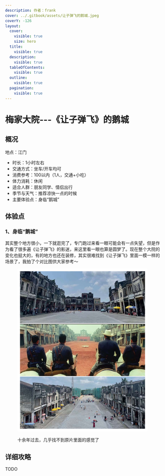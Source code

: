 ```yaml
---
description: 作者：frank
cover: ../.gitbook/assets/让子弹飞的鹅城.jpeg
coverY: -126
layout:
  cover:
    visible: true
    size: hero
  title:
    visible: true
  description:
    visible: true
  tableOfContents:
    visible: true
  outline:
    visible: true
  pagination:
    visible: true
---
```


# 梅家大院---《让子弹飞》的鹅城

## 概况

地点：江门

* 时长：1小时左右
* 交通方式：坐车/开车均可
* 消费参考：100以内（1人，交通+小吃）
* 体力消耗：休闲
* 适合人群：朋友同学、情侣出行
* 季节与天气：推荐凉快一点的时候
* 主要体验点：身临“鹅城”

## 体验点

### 1、身临“鹅城”

其实整个地方很小，一下就逛完了，专门跑过来看一眼可能会有一点失望，但是作为看了很多遍《让子弹飞》的影迷，来这里看一眼也算是圆梦了。现在整个大院的变化也挺大的，有的地方也还在装修，其实很难找到《让子弹飞》里面一模一样的场景了，我拍了个对比图供大家参考～

<figure><img src="../.gitbook/assets/鹅城1.jpg" alt=""><figcaption><p>十余年过去，几乎找不到原片里面的感觉了</p></figcaption></figure>

## 详细攻略

TODO
